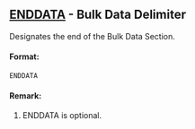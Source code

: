 ## [ENDDATA](https://nexus.hexagon.com/documentationcenter/bundle/MSC_Nastran_2022.4/page/Nastran_Combined_Book/qrg/bulkde/TOC.ENDDATA.xhtml) - Bulk Data Delimiter

Designates the end of the Bulk Data Section.

#### Format:

```nastran
ENDDATA
```

#### Remark:

1. ENDDATA is optional.
